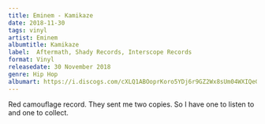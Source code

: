 ```yaml
---
title: Eminem - Kamikaze
date: 2018-11-30
tags: vinyl
artist: Eminem
albumtitle: Kamikaze
label: 	Aftermath, Shady Records, Interscope Records
format: Vinyl
releasedate: 30 November 2018
genre: Hip Hop
albumart: https://i.discogs.com/cXLQ1ABOoprKoro5YDj6r9GZ2Wx8sUm04WXIQeGQY0c/rs:fit/g:sm/q:90/h:600/w:598/czM6Ly9kaXNjb2dz/LWRhdGFiYXNlLWlt/YWdlcy9SLTEyODk2/NzQ1LTE1NDQwNTg5/NDMtMzYzMi5qcGVn.jpeg
---
```


Red camouflage record. They sent me two copies. So I have one to listen to and one to collect. 